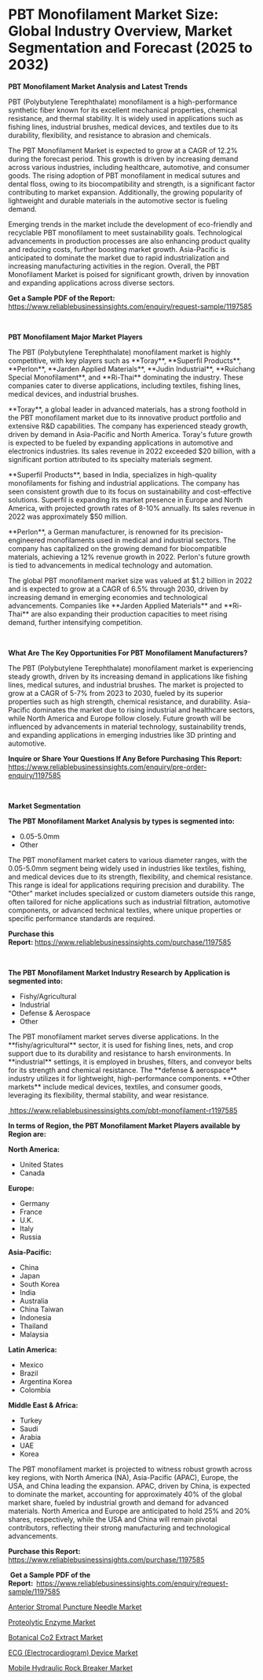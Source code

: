 <p><h1>PBT Monofilament Market Size: Global Industry Overview, Market Segmentation and Forecast (2025 to 2032)</h1></p><p><strong>PBT Monofilament Market Analysis and Latest Trends</strong></p>
<p><p>PBT (Polybutylene Terephthalate) monofilament is a high-performance synthetic fiber known for its excellent mechanical properties, chemical resistance, and thermal stability. It is widely used in applications such as fishing lines, industrial brushes, medical devices, and textiles due to its durability, flexibility, and resistance to abrasion and chemicals.</p><p>The PBT Monofilament Market is expected to grow at a CAGR of 12.2% during the forecast period. This growth is driven by increasing demand across various industries, including healthcare, automotive, and consumer goods. The rising adoption of PBT monofilament in medical sutures and dental floss, owing to its biocompatibility and strength, is a significant factor contributing to market expansion. Additionally, the growing popularity of lightweight and durable materials in the automotive sector is fueling demand.</p><p>Emerging trends in the market include the development of eco-friendly and recyclable PBT monofilament to meet sustainability goals. Technological advancements in production processes are also enhancing product quality and reducing costs, further boosting market growth. Asia-Pacific is anticipated to dominate the market due to rapid industrialization and increasing manufacturing activities in the region. Overall, the PBT Monofilament Market is poised for significant growth, driven by innovation and expanding applications across diverse sectors.</p></p>
<p><strong>Get a Sample PDF of the Report:&nbsp;</strong> <a href="https://www.reliablebusinessinsights.com/enquiry/request-sample/1197585?utm_campaign=2221&utm_medium=2&utm_source=Github&utm_content=ia&utm_term=26012025&utm_id=pbt-monofilament">https://www.reliablebusinessinsights.com/enquiry/request-sample/1197585</a></p>
<p>&nbsp;</p>
<p><strong>PBT Monofilament Major Market Players</strong></p>
<p><p>The PBT (Polybutylene Terephthalate) monofilament market is highly competitive, with key players such as **Toray**, **Superfil Products**, **Perlon**, **Jarden Applied Materials**, **Judin Industrial**, **Ruichang Special Monofilament**, and **Ri-Thai** dominating the industry. These companies cater to diverse applications, including textiles, fishing lines, medical devices, and industrial brushes.</p><p>**Toray**, a global leader in advanced materials, has a strong foothold in the PBT monofilament market due to its innovative product portfolio and extensive R&D capabilities. The company has experienced steady growth, driven by demand in Asia-Pacific and North America. Toray's future growth is expected to be fueled by expanding applications in automotive and electronics industries. Its sales revenue in 2022 exceeded $20 billion, with a significant portion attributed to its specialty materials segment.</p><p>**Superfil Products**, based in India, specializes in high-quality monofilaments for fishing and industrial applications. The company has seen consistent growth due to its focus on sustainability and cost-effective solutions. Superfil is expanding its market presence in Europe and North America, with projected growth rates of 8-10% annually. Its sales revenue in 2022 was approximately $50 million.</p><p>**Perlon**, a German manufacturer, is renowned for its precision-engineered monofilaments used in medical and industrial sectors. The company has capitalized on the growing demand for biocompatible materials, achieving a 12% revenue growth in 2022. Perlon's future growth is tied to advancements in medical technology and automation.</p><p>The global PBT monofilament market size was valued at $1.2 billion in 2022 and is expected to grow at a CAGR of 6.5% through 2030, driven by increasing demand in emerging economies and technological advancements. Companies like **Jarden Applied Materials** and **Ri-Thai** are also expanding their production capacities to meet rising demand, further intensifying competition.</p></p>
<p>&nbsp;</p>
<p><strong>What Are The Key Opportunities For PBT Monofilament Manufacturers?</strong></p>
<p><p>The PBT (Polybutylene Terephthalate) monofilament market is experiencing steady growth, driven by its increasing demand in applications like fishing lines, medical sutures, and industrial brushes. The market is projected to grow at a CAGR of 5-7% from 2023 to 2030, fueled by its superior properties such as high strength, chemical resistance, and durability. Asia-Pacific dominates the market due to rising industrial and healthcare sectors, while North America and Europe follow closely. Future growth will be influenced by advancements in material technology, sustainability trends, and expanding applications in emerging industries like 3D printing and automotive.</p></p>
<p><strong>Inquire or Share Your Questions If Any Before Purchasing This Report:</strong> <a href="https://www.reliablebusinessinsights.com/enquiry/pre-order-enquiry/1197585?utm_campaign=2221&utm_medium=2&utm_source=Github&utm_content=ia&utm_term=26012025&utm_id=pbt-monofilament">https://www.reliablebusinessinsights.com/enquiry/pre-order-enquiry/1197585</a></p>
<p>&nbsp;</p>
<p><strong>Market Segmentation</strong></p>
<p><strong>The PBT Monofilament Market Analysis by types is segmented into:</strong></p>
<p><ul><li>0.05-5.0mm</li><li>Other</li></ul></p>
<p><p>The PBT monofilament market caters to various diameter ranges, with the 0.05-5.0mm segment being widely used in industries like textiles, fishing, and medical devices due to its strength, flexibility, and chemical resistance. This range is ideal for applications requiring precision and durability. The "Other" market includes specialized or custom diameters outside this range, often tailored for niche applications such as industrial filtration, automotive components, or advanced technical textiles, where unique properties or specific performance standards are required.</p></p>
<p><strong>Purchase this Report:&nbsp;</strong><a href="https://www.reliablebusinessinsights.com/purchase/1197585?utm_campaign=2221&utm_medium=2&utm_source=Github&utm_content=ia&utm_term=26012025&utm_id=pbt-monofilament">https://www.reliablebusinessinsights.com/purchase/1197585</a></p>
<p>&nbsp;</p>
<p><strong>The PBT Monofilament Market Industry Research by Application is segmented into:</strong></p>
<p><ul><li>Fishy/Agricultural</li><li>Industrial</li><li>Defense & Aerospace</li><li>Other</li></ul></p>
<p><p>The PBT monofilament market serves diverse applications. In the **fishy/agricultural** sector, it is used for fishing lines, nets, and crop support due to its durability and resistance to harsh environments. In **industrial** settings, it is employed in brushes, filters, and conveyor belts for its strength and chemical resistance. The **defense & aerospace** industry utilizes it for lightweight, high-performance components. **Other markets** include medical devices, textiles, and consumer goods, leveraging its flexibility, thermal stability, and wear resistance.</p></p>
<p><a href="https://www.reliablebusinessinsights.com/pbt-monofilament-r1197585?utm_campaign=2221&utm_medium=2&utm_source=Github&utm_content=ia&utm_term=26012025&utm_id=pbt-monofilament">&nbsp;https://www.reliablebusinessinsights.com/pbt-monofilament-r1197585</a></p>
<p><strong>In terms of Region, the PBT Monofilament Market Players available by Region are:</strong></p>
<p>
    <p> <strong> North America: </strong>
        <ul>
            <li>United States</li>
            <li>Canada</li>
        </ul>
        </p> 
    <p> <strong> Europe: </strong>
        <ul>
            <li>Germany</li>
            <li>France</li>
            <li>U.K.</li>
            <li>Italy</li>
            <li>Russia</li>
        </ul>
        </p> 
    <p> <strong> Asia-Pacific: </strong>
        <ul>
            <li>China</li>
            <li>Japan</li>
            <li>South Korea</li>
            <li>India</li>
            <li>Australia</li>
            <li>China Taiwan</li>
            <li>Indonesia</li>
            <li>Thailand</li>
            <li>Malaysia</li>
        </ul>
        </p> 
    <p> <strong> Latin America: </strong>
        <ul>
            <li>Mexico</li>
            <li>Brazil</li>
            <li>Argentina Korea</li>
            <li>Colombia</li>
        </ul>
        </p> 
    <p> <strong> Middle East & Africa: </strong>
        <ul>
            <li>Turkey</li>
            <li>Saudi</li>
            <li>Arabia</li>
            <li>UAE</li>
            <li>Korea</li>
        </ul>
    </p>
    </p>
<p><p>The PBT monofilament market is projected to witness robust growth across key regions, with North America (NA), Asia-Pacific (APAC), Europe, the USA, and China leading the expansion. APAC, driven by China, is expected to dominate the market, accounting for approximately 40% of the global market share, fueled by industrial growth and demand for advanced materials. North America and Europe are anticipated to hold 25% and 20% shares, respectively, while the USA and China will remain pivotal contributors, reflecting their strong manufacturing and technological advancements.</p></p>
<p><strong>Purchase this Report: </strong><a href="https://www.reliablebusinessinsights.com/purchase/1197585?utm_campaign=2221&utm_medium=2&utm_source=Github&utm_content=ia&utm_term=26012025&utm_id=pbt-monofilament">https://www.reliablebusinessinsights.com/purchase/1197585</a></p>
<p>&nbsp;<strong>Get a Sample PDF of the Report:&nbsp;&nbsp;</strong><a href="https://www.reliablebusinessinsights.com/enquiry/request-sample/1197585?utm_campaign=2221&utm_medium=2&utm_source=Github&utm_content=ia&utm_term=26012025&utm_id=pbt-monofilament">https://www.reliablebusinessinsights.com/enquiry/request-sample/1197585</a></p>
<p><strong></strong></p>
<p><p><a href="https://www.linkedin.com/pulse/exploring-growth-opportunities-anterior-stromal-puncture-needle-tyc3e?utm_campaign=2221&utm_medium=2&utm_source=Github&utm_content=ia&utm_term=26012025&utm_id=pbt-monofilament">Anterior Stromal Puncture Needle Market</a></p><p><a href="https://www.linkedin.com/pulse/proteolytic-enzyme-market-soar-52-cagr-from-2025-2032-key-yrule?utm_campaign=2221&utm_medium=2&utm_source=Github&utm_content=ia&utm_term=26012025&utm_id=pbt-monofilament">Proteolytic Enzyme Market</a></p><p><a href="https://www.linkedin.com/pulse/botanical-co2-extract-market-analysis-share-size-value-growing-e31fe?utm_campaign=2221&utm_medium=2&utm_source=Github&utm_content=ia&utm_term=26012025&utm_id=pbt-monofilament">Botanical Co2 Extract Market</a></p><p><a href="https://www.linkedin.com/pulse/projected-growth-ecg-electrocardiogram-device-market-from-2032-hya2c?utm_campaign=2221&utm_medium=2&utm_source=Github&utm_content=ia&utm_term=26012025&utm_id=pbt-monofilament">ECG (Electrocardiogram) Device Market</a></p><p><a href="https://www.linkedin.com/pulse/mobile-hydraulic-rock-breaker-market-penetration-strategies-untapped-hh7ge?utm_campaign=2221&utm_medium=2&utm_source=Github&utm_content=ia&utm_term=26012025&utm_id=pbt-monofilament">Mobile Hydraulic Rock Breaker Market</a></p></p>